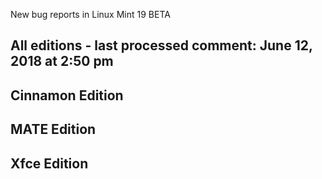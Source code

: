 New bug reports in Linux Mint 19 BETA

All editions - last processed comment: June 12, 2018 at 2:50 pm
---------------------------------------------------------------

Cinnamon Edition
----------------

MATE Edition
------------

Xfce Edition
------------
